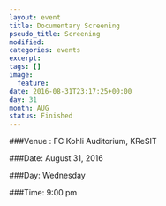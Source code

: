 ```yaml
---
layout: event
title: Documentary Screening
pseudo_title: Screening
modified:
categories: events
excerpt:
tags: []
image:
  feature:
date: 2016-08-31T23:17:25+00:00
day: 31
month: AUG
status: Finished
---
```


###Venue : FC Kohli Auditorium, KReSIT

###Date: August 31, 2016

###Day: Wednesday

###Time: 9:00 pm
